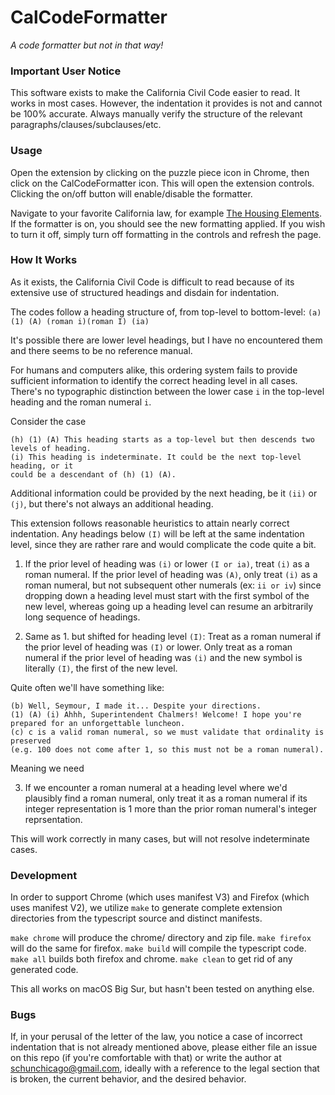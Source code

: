 # CalCodeFormatter
_A code formatter but not in that way!_

### Important User Notice
This software exists to make the California Civil Code easier to read. It works
in most cases. However, the indentation it provides is not and cannot be 100%
accurate. Always manually verify the structure of the relevant paragraphs/clauses/subclauses/etc.

### Usage
Open the extension by clicking on the puzzle piece icon in Chrome, then click on the
CalCodeFormatter icon. This will open the extension controls. Clicking the
on/off button will enable/disable the formatter.

Navigate to your favorite California law, for example [The Housing
Elements](https://leginfo.legislature.ca.gov/faces/codes_displayText.xhtml?lawCode=GOV&division=1.&title=7.&part=&chapter=3.&article=10.6.).
If the formatter is on, you should see the new formatting applied. If you wish
to turn it off, simply turn off formatting in the controls and refresh the page.

### How It Works

As it exists, the California Civil Code is difficult to read because of its
extensive use of structured headings and disdain for indentation.

The codes follow a heading structure of, from top-level to bottom-level:
`(a) (1) (A) (roman i)(roman I) (ia)`

It's possible there are lower level headings, but I have no encountered them and
there seems to be no reference manual.

For humans and computers alike, this ordering system fails to provide sufficient
information to identify the correct heading level in all cases. There's no typographic
distinction between the lower case `i` in the top-level heading and the roman numeral `i`.

Consider the case
``````
(h) (1) (A) This heading starts as a top-level but then descends two
levels of heading.
(i) This heading is indeterminate. It could be the next top-level heading, or it
could be a descendant of (h) (1) (A).
``````

Additional information could be provided by the next heading, be it `(ii)` or `(j)`,
but there's not always an additional heading.

This extension follows reasonable heuristics to attain nearly correct
indentation. Any headings below `(I)` will be left at the same indentation level,
since they are rather rare and would complicate the code quite a bit.

1. If the prior level of heading was `(i)` or lower `(I or ia)`, treat `(i)` as a roman
   numeral. If the prior level of heading was `(A)`, only treat `(i)` as a roman
   numeral, but not subsequent other numerals (ex: `ii or iv`) since
   dropping down a heading level must start with the first symbol of the new
   level, whereas going up a heading level can resume an arbitrarily long
   sequence of headings.

2. Same as 1. but shifted for heading level `(I)`: Treat as a roman numeral if the
   prior level of heading was `(I)` or lower. Only treat as a roman numeral if the
   prior level of heading was `(i)` and the new symbol is literally `(I)`, the first
   of the new level.

Quite often we'll have something like:
``````
(b) Well, Seymour, I made it... Despite your directions.
(1) (A) (i) Ahhh, Superintendent Chalmers! Welcome! I hope you're prepared for an unforgettable luncheon.
(c) c is a valid roman numeral, so we must validate that ordinality is preserved
(e.g. 100 does not come after 1, so this must not be a roman numeral).
``````
Meaning we need

3. If we encounter a roman numeral at a heading level where we'd plausibly find
   a roman numeral, only treat it as a roman numeral if its integer
   representation is 1 more than the prior roman numeral's integer
   reprsentation.

This will work correctly in many cases, but will not resolve indeterminate
cases.

### Development
In order to support Chrome (which uses manifest V3) and Firefox (which uses
manifest V2), we utilize `make` to generate complete extension directories from
the typescript source and distinct manifests.

`make chrome` will produce the chrome/ directory and zip file.
`make firefox` will do the same for firefox.
`make build` will compile the typescript code.
`make all` builds both firefox and chrome.
`make clean` to get rid of any generated code.

This all works on macOS Big Sur, but hasn't been tested on anything else.

### Bugs

If, in your perusal of the letter of the law, you notice a case of incorrect
indentation that is not already mentioned above, please either file an issue on
this repo (if you're comfortable with that) or write the author at
schunchicago@gmail.com, ideally with a reference to the legal section that is
broken, the current behavior, and the desired behavior.
